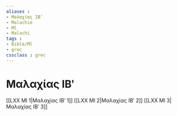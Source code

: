 ```yaml
---
aliases : 
- Μαλαχίας ΙΒʹ
- Malachie
- Ml
- Malachi
tags : 
- Bible/Ml
- grec
cssclass : grec
---
```


# Μαλαχίας ΙΒʹ

[[LXX Ml 1|Μαλαχίας ΙΒʹ 1]]
[[LXX Ml 2|Μαλαχίας ΙΒʹ 2]]
[[LXX Ml 3|Μαλαχίας ΙΒʹ 3]]
